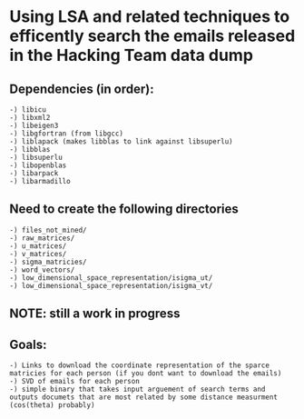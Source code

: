 # Using LSA and related techniques to efficently search the emails released in the Hacking Team data dump  #

## Dependencies (in order):
	-) libicu
	-) libxml2
	-) libeigen3
	-) libgfortran (from libgcc)
	-) liblapack (makes libblas to link against libsuperlu)
	-) libblas
	-) libsuperlu
	-) libopenblas
	-) libarpack
	-) libarmadillo

## Need to create the following directories
	-) files_not_mined/
	-) raw_matrices/
	-) u_matrices/
	-) v_matrices/
	-) sigma_matricies/
	-) word_vectors/
	-) low_dimensional_space_representation/isigma_ut/
	-) low_dimensional_space_representation/isigma_vt/

## NOTE: still a work in progress


## Goals:
	-) Links to download the coordinate representation of the sparce matricies for each person (if you dont want to download the emails)
	-) SVD of emails for each person
	-) simple binary that takes input arguement of search terms and outputs documets that are most related by some distance measurment (cos(theta) probably)
